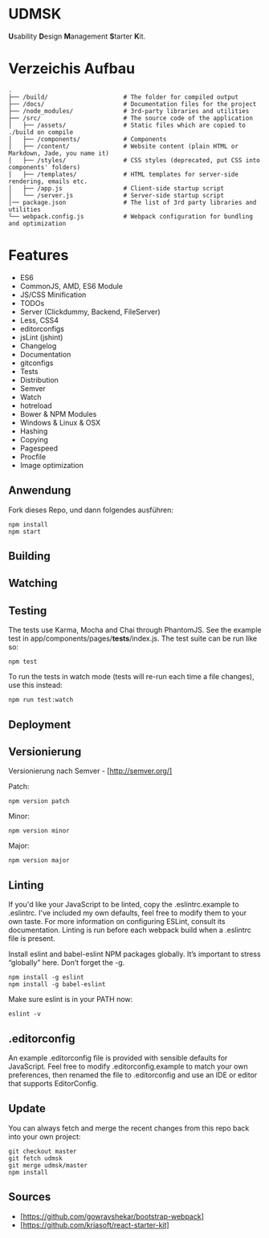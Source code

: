 # UDMSK

**U**sability **D**esign **M**anagement **S**tarter **K**it.

# Verzeichis Aufbau

```
.
├── /build/                     # The folder for compiled output
├── /docs/                      # Documentation files for the project
├── /node_modules/              # 3rd-party libraries and utilities
├── /src/                       # The source code of the application
│   ├── /assets/                # Static files which are copied to ./build on compile
│   ├── /components/            # Components
│   ├── /content/               # Website content (plain HTML or Markdown, Jade, you name it)
│   ├── /styles/                # CSS styles (deprecated, put CSS into components' folders)
│   ├── /templates/             # HTML templates for server-side rendering, emails etc.
│   ├── /app.js                 # Client-side startup script
│   └── /server.js              # Server-side startup script
│── package.json                # The list of 3rd party libraries and utilities
└── webpack.config.js           # Webpack configuration for bundling and optimization
```

# Features

* ES6
* CommonJS, AMD, ES6 Module
* JS/CSS Minification
* TODOs
* Server (Clickdummy, Backend, FileServer)
* Less, CSS4 
* editorconfigs
* jsLint (jshint)
* Changelog
* Documentation
* gitconfigs
* Tests
* Distribution
* Semver
* Watch
* hotreload
* Bower & NPM Modules
* Windows & Linux & OSX
* Hashing
* Copying
* Pagespeed
* Procfile
* Image optimization

## Anwendung

Fork dieses Repo, und dann folgendes ausführen:

```
npm install
npm start
```

## Building

## Watching

## Testing

The tests use Karma, Mocha and Chai through PhantomJS. See the example test in
app/components/pages/__tests__/index.js. The test suite can be run like so:

```
npm test
```

To run the tests in watch mode (tests will re-run each time a file changes), use this instead:

```
npm run test:watch
```


## Deployment

## Versionierung

Versionierung nach Semver - [http://semver.org/]

Patch:

```
npm version patch
```

Minor: 

```
npm version minor 
```

Major:

```
npm version major
```

## Linting

If you'd like your JavaScript to be linted, copy the .eslintrc.example to
.eslintrc. I've included my own defaults, feel free to modify them to your own
taste. For more information on configuring ESLint, consult its documentation.
Linting is run before each webpack build when a .eslintrc file is present.

Install eslint and babel-eslint NPM packages globally.
It’s important to stress “globally” here. Don’t forget the -g.

```
npm install -g eslint
npm install -g babel-eslint
```

Make sure eslint is in your PATH now:

```
eslint -v
```


## .editorconfig

An example .editorconfig file is provided with sensible defaults for
JavaScript. Feel free to modify .editorconfig.example to match your own
preferences, then renamed the file to .editorconfig and use an IDE or editor
that supports EditorConfig.

## Update
You can always fetch and merge the recent changes from this repo back into your own project:

```
git checkout master
git fetch udmsk
git merge udmsk/master
npm install
```

## Sources

- [https://github.com/gowravshekar/bootstrap-webpack]
- [https://github.com/kriasoft/react-starter-kit]
